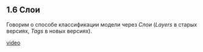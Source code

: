 ## 1.6 Слои

Говорим о способе классификации модели через _Слои_ (_Layers_ в старых версиях, _Tags_ в новых версиях).

[video](https://player.softculture.cc/embed/online/SKC/SKC_85.27.04_L1-12_Tags)
